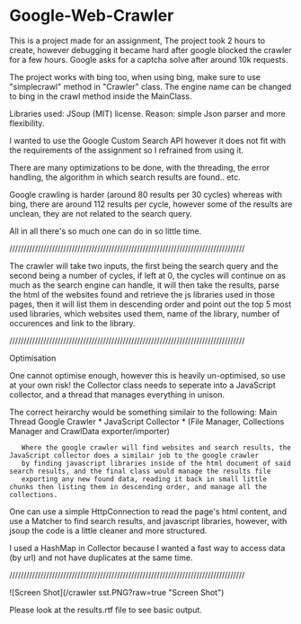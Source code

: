 # Google-Web-Crawler

This is a project made for an assignment, The project took 2 hours to create, however debugging it became hard after google blocked the crawler for a few hours.
Google asks for a captcha solve after around 10k requests.

The project works with bing too, when using bing, make sure to use "simplecrawl" method in "Crawler" class.
The engine name can be changed to bing in the crawl method inside the MainClass.

Libraries used: JSoup (MIT) license.
Reason: simple Json parser and more flexibility.

I wanted to use the Google Custom Search API however it does not fit with the requirements of the assignment so I refrained from using it.

There are many optimizations to be done, with the threading, the error handling, the algorithm in which search results are found.. etc.

Google crawling is harder (around 80 results per 30 cycles)
whereas with bing, there are around 112 results per cycle, however some of the results are unclean, they are not related to the search query.

All in all there's so much one can do in so little time.


///////////////////////////////////////////////////////////////////////////////////


The crawler will take two inputs, the first being the search query and the second being a number of cycles, if left at 0, the cycles will
continue on as much as the search engine can handle, it will then take the results, parse the html of the websites found and retrieve the js
libraries used in those pages, then it will list them in descending order and point out the top 5 most used libraries, which websites used them,
name of the library, number of occurences and link to the library.


///////////////////////////////////////////////////////////////////////////////////


Optimisation

One cannot optimise enough, however this is heavily un-optimised, so use at your own risk!
the Collector class needs to seperate into a JavaScript collector, and a thread that manages everything in unison.

The correct heirarchy would be something similair to the following:
                                          Main Thread
       Google Crawler  *  JavaScript Collector  *  (File Manager, Collections Manager and CrawlData exporter/importer)
       
       Where the google crawler will find websites and search results, the JavaScript collector does a similair job to the google crawler
       by finding javascript libraries inside of the html document of said search results, and the final class would manage the results file
       exporting any new found data, reading it back in small little chunks then listing them in descending order, and manage all the collections.
       
One can use a simple HttpConnection to read the page's html content, and use a Matcher to find search results, and javascript libraries,
however, with jsoup the code is a little cleaner and more structured.

I used a HashMap in Collector because I wanted a fast way to access data (by url) and not have duplicates at the same time.


///////////////////////////////////////////////////////////////////////////////////

![Screen Shot](/crawler sst.PNG?raw=true "Screen Shot")

Please look at the results.rtf file to see basic output.
